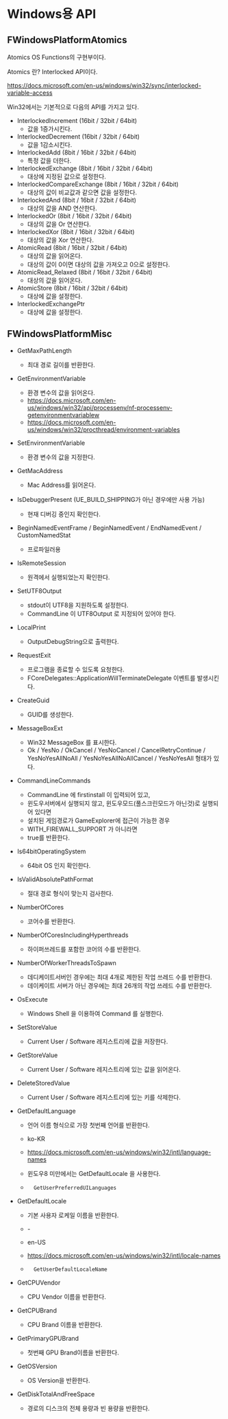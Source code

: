 # Windows용 API

## FWindowsPlatformAtomics

Atomics OS Functions의 구현부이다.

Atomics 란? Interlocked API이다.

https://docs.microsoft.com/en-us/windows/win32/sync/interlocked-variable-access

Win32에서는 기본적으로 다음의 API를 가지고 있다.

* InterlockedIncrement (16bit / 32bit / 64bit)
	* 값을 1증가시킨다.
* InterlockedDecrement (16bit / 32bit / 64bit)
	* 값을 1감소시킨다.
* InterlockedAdd (8bit / 16bit / 32bit / 64bit)
	* 특정 값을 더한다.
* InterlockedExchange (8bit / 16bit / 32bit / 64bit)
	* 대상에 지정된 값으로 설정한다.
* InterlockedCompareExchange (8bit / 16bit / 32bit / 64bit)
	* 대상의 값이 비교값과 같으면 값을 설정한다.
* InterlockedAnd (8bit / 16bit / 32bit / 64bit)
	* 대상의 값을 AND 연산한다.
* InterlockedOr (8bit / 16bit / 32bit / 64bit)
	* 대상의 값을 Or 연산한다.
* InterlockedXor (8bit / 16bit / 32bit / 64bit)
	* 대상의 값을 Xor 연산한다.
* AtomicRead (8bit / 16bit / 32bit / 64bit)
	* 대상의 값을 읽어온다.
	* 대상의 값이 0이면 대상의 값을 가져오고 0으로 설정한다.
* AtomicRead_Relaxed (8bit / 16bit / 32bit / 64bit)
	* 대상의 값을 읽어온다.
* AtomicStore (8bit / 16bit / 32bit / 64bit)
	* 대상에 값을 설정한다.
* InterlockedExchangePtr
	* 대상에 값을 설정한다.

## FWindowsPlatformMisc

* GetMaxPathLength
	* 최대 경로 길이를 반환한다.
	
* GetEnvironmentVariable
	* 환경 변수의 값을 읽어온다.
	* https://docs.microsoft.com/en-us/windows/win32/api/processenv/nf-processenv-getenvironmentvariablew
	* https://docs.microsoft.com/en-us/windows/win32/procthread/environment-variables
	
* SetEnvironmentVariable
	* 환경 변수의 값을 지정한다.
	
* GetMacAddress
	* Mac Address를 읽어온다.
	
* IsDebuggerPresent (UE_BUILD_SHIPPING가 아닌 경우에만 사용 가능)
	* 현재 디버깅 중인지 확인한다.
	
* BeginNamedEventFrame / BeginNamedEvent / EndNamedEvent / CustomNamedStat
	* 프로파일러용
	
* IsRemoteSession
	* 원격에서 실행되었는지 확인한다.
	
* SetUTF8Output
	* stdout이 UTF8을 지원하도록 설정한다.
	* CommandLine 이 UTF8Output 로 지정되어 있어야 한다.
	
* LocalPrint
	* OutputDebugString으로 출력한다.
	
* RequestExit
	* 프로그램을 종료할 수 있도록 요청한다.
	* FCoreDelegates::ApplicationWillTerminateDelegate 이벤트를 발생시킨다.
	
* CreateGuid
	* GUID를 생성한다.
	
* MessageBoxExt
	* Win32 MessageBox 를 표시한다.
	* Ok / YesNo / OkCancel / YesNoCancel / CancelRetryContinue / YesNoYesAllNoAll / YesNoYesAllNoAllCancel / YesNoYesAll 형태가 있다.
	
* CommandLineCommands
	* CommandLine 에 firstinstall 이 입력되어 있고, 
	* 윈도우서버에서 실행되지 않고, 윈도우모드(풀스크린모드가 아닌것)로 실행되어 있다면 
	* 설치된 게임경로가 GameExplorer에 접근이 가능한 경우
	* WITH_FIREWALL_SUPPORT 가 아니라면
	* true를 반환한다.
	
* Is64bitOperatingSystem

	* 64bit OS 인지 확인한다.

* IsValidAbsolutePathFormat

	* 절대 경로 형식이 맞는지 검사한다.

* NumberOfCores

	* 코어수를 반환한다.

* NumberOfCoresIncludingHyperthreads

	* 하이퍼쓰레드를 포함한 코어의 수를 반환한다.

* NumberOfWorkerThreadsToSpawn

	* 데디케이트서버인 경우에는 최대 4개로 제한된 작업 쓰레드 수를 반환한다.
	* 데이케이트 서버가 아닌 경우에는 최대 26개의 작업 쓰레드 수를 반환한다.

* OsExecute

	* Windows Shell 을 이용하여 Command 를 실행한다.

* SetStoreValue

	* Current User / Software 레지스트리에 값을 저장한다.

* GetStoreValue

	* Current User / Software 레지스트리에 있는 값을 읽어온다.

* DeleteStoredValue

	* Current User / Software 레지스트리에 있는 키를 삭제한다.

* GetDefaultLanguage

	* 언어 이름 형식으로 가장 첫번째 언어를 반환한다.

	* ko-KR

	* https://docs.microsoft.com/en-us/windows/win32/intl/language-names

	* 윈도우8 미만에서는 GetDefaultLocale 을 사용한다.

	* ```c++
		GetUserPreferredUILanguages
		```

* GetDefaultLocale

	* 기본 사용자 로케일 이름을 반환한다.

	* <language>-<REGION>

	* en-US

	* https://docs.microsoft.com/en-us/windows/win32/intl/locale-names

	* ```c++
		GetUserDefaultLocaleName
		```

* GetCPUVendor

	* CPU Vendor 이름을 반환한다.

* GetCPUBrand

	* CPU Brand 이름을 반환한다.

* GetPrimaryGPUBrand

	* 첫번째 GPU Brand이름을 반환한다.

* GetOSVersion

	* OS Version을 반환한다.

* GetDiskTotalAndFreeSpace

	* 경로의 디스크의 전체 용량과 빈 용량을 반환한다.

	



